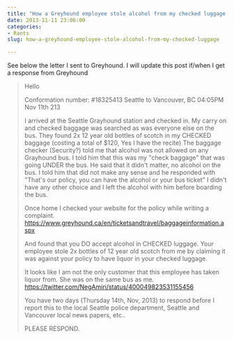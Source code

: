 ```yaml
---
title: "How a Greyhound employee stole alcohol from my checked luggage."
date: 2013-11-11 23:06:00
categories:
- Rants
slug: how-a-greyhound-employee-stole-alcohol-from-my-checked-luggage

---
```


See below the letter I sent to Greyhound. I will update this post if/when I get a response from Greyhound
<blockquote>Hello

Conformation number: #18325413
Seattle to Vancouver, BC 04:05PM Nov 11th 213

I arrived at the Seattle Grayhound station and checked in. My carry on and checked baggage was searched as was everyone else on the bus. They found 2x 12 year old bottles of scotch in my CHECKED baggage (costing a total of $120, Yes I have the recite) The baggage checker (Security?) told me that alcohol was not allowed on any Grayhound bus. I told him that this was my "check baggage" that was going UNDER the bus. He said that it didn't matter, no alcohol on the bus. I told him that did not make any sense and he responded with "That's our policy, you can have the alcohol or your bus ticket" I didn't have any other choice and I left the alcohol with him before boarding the bus.

Once home I checked your website for the policy while writing a complaint.
https://www.greyhound.ca/en/ticketsandtravel/baggageinformation.aspx

And found that you DO accept alcohol in CHECKED luggage.
Your employee stole 2x bottles of 12 year old scotch from me by claiming it was against your policy to have liquor in your checked luggage.

It looks like I am not the only customer that this employee has taken liquor from. She was on the same bus as me.
https://twitter.com/NegAmiri/status/400049823531155456

You have two days (Thursday 14th, Nov, 2013) to respond before I report this to the local Seattle police department, Seattle and Vancouver local news papers, etc..

PLEASE RESPOND.</blockquote>
